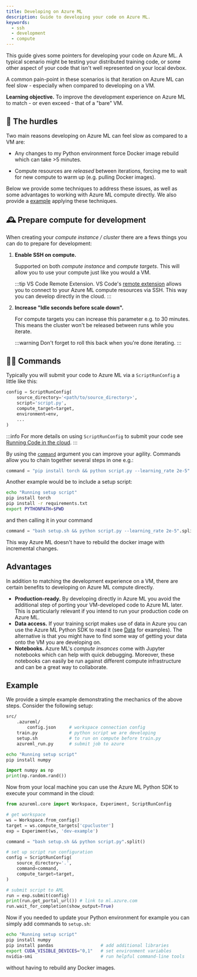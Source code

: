 ```yaml
---
title: Developing on Azure ML
description: Guide to developing your code on Azure ML.
keywords:
  - ssh
  - development
  - compute
---
```


This guide gives some pointers for developing your code on Azure ML. A typical
scenario might be testing your distributed training code, or some other aspect
of your code that isn't well represented on your local devbox.

A common pain-point in these scenarios is that iteration on Azure ML can feel
slow - especially when compared to developing on a VM.

**Learning objective.** To improve the development experience on Azure ML
to match - or even exceed - that of a "bare" VM.

## 🚧 The hurdles

Two main reasons developing on Azure ML can feel slow as compared to a VM are:

- Any changes to my Python environment force Docker image rebuild which can
    take >5 minutes.

- Compute resources are _released_ between iterations, forcing me to wait for
    new compute to warm up (e.g. pulling Docker images).

Below we provide some techniques to address these issues, as well as some advantages
to working with Azure ML compute directly. We also provide a [example](#example) applying these
techniques.

## 🕰️ Prepare compute for development

When creating your _compute instance / cluster_ there are a fews things you can
do to prepare for development:

1. **Enable SSH on compute.**

    Supported on both _compute instance_ and _compute targets_. This will allow you to
    use your compute just like you would a VM.

    :::tip VS Code Remote Extension.
    VS Code's [remote extension](https://code.visualstudio.com/docs/remote/ssh)
    allows you to connect to your Azure ML compute resources via SSH.
    This way you can develop directly in the cloud.
    :::

2. **Increase "Idle seconds before scale down".**

    For compute targets you can increase this parameter e.g. to 30 minutes. This means
    the cluster won't be released between runs while you iterate.

    :::warning
    Don't forget to roll this back when you're done iterating.
    :::

## 🏃‍♀️ Commands

Typically you will submit your code to Azure ML via a `ScriptRunConfig` a little like this:

```python
config = ScriptRunConfig(
    source_directory='<path/to/source_directory>',
    script='script.py',
    compute_target=target,
    environment=env,
    ...
)
```

:::info
For more details on using `ScriptRunConfig` to submit your code see
[Running Code in the cloud](script-run-config).
:::

By using the [`command`](script-run-config#commands) argument you can improve your agility.
Commands allow you to chain together several steps in one e.g.:

```python
command = "pip install torch && python script.py --learning_rate 2e-5".split()
```

Another example would be to include a setup script:

```bash title="setup.sh"
echo "Running setup script"
pip install torch
pip install -r requirements.txt
export PYTHONPATH=$PWD
```

and then calling it in your command

```python
command = "bash setup.sh && python script.py --learning_rate 2e-5".split()
```

This way Azure ML doesn't have to rebuild the docker image with incremental changes.

## Advantages

In addition to matching the development experience on a VM, there are certain benefits to
developing on Azure ML compute directly.

- **Production-ready.** By developing directly in Azure ML you avoid the additional step of porting your
    VM-developed code to Azure ML later. This is particularly relevant if you intend to
    run your production code on Azure ML.
- **Data access.** If your training script makes use of data in Azure you can use the Azure ML
    Python SDK to read it (see [Data](data) for examples). The alternative is that you might have to
    find some way of getting your data onto the VM you are developing on.
- **Notebooks.** Azure ML's _compute insances_ come with Jupyter notebooks which can help with quick
    debugging. Moreover, these notebooks can easily be run against different compute infrastructure
    and can be a great way to collaborate. 

## Example

We provide a simple example demonstrating the mechanics of the above steps. Consider the following
setup:

```bash
src/
    .azureml/
        config.json     # workspace connection config
    train.py            # python script we are developing
    setup.sh            # to run on compute before train.py
    azureml_run.py      # submit job to azure
```

```bash title="setup.sh"
echo "Running setup script"
pip install numpy
```

```python title="train.py"
import numpy as np
print(np.random.rand())
```

Now from your local machine you can use the Azure ML Python SDK
to execute your command in the cloud:

```python title="azureml_run.py"
from azureml.core import Workspace, Experiment, ScriptRunConfig

# get workspace
ws = Workspace.from_config()
target = ws.compute_targets['cpucluster']
exp = Experiment(ws, 'dev-example')

command = "bash setup.sh && python script.py".split()

# set up script run configuration
config = ScriptRunConfig(
    source_directory='.',
    command=command,
    compute_target=target,
)

# submit script to AML
run = exp.submit(config)
print(run.get_portal_url()) # link to ml.azure.com
run.wait_for_completion(show_output=True)
```

Now if you needed to update your Python environment for example you can simply
add commands to `setup.sh`:

```bash title="setup.sh"
echo "Running setup script"
pip install numpy
pip install pandas                  # add additional libraries
export CUDA_VISIBLE_DEVICES="0,1"   # set environment variables
nvidia-smi                          # run helpful command-line tools
```

without having to rebuild any Docker images.